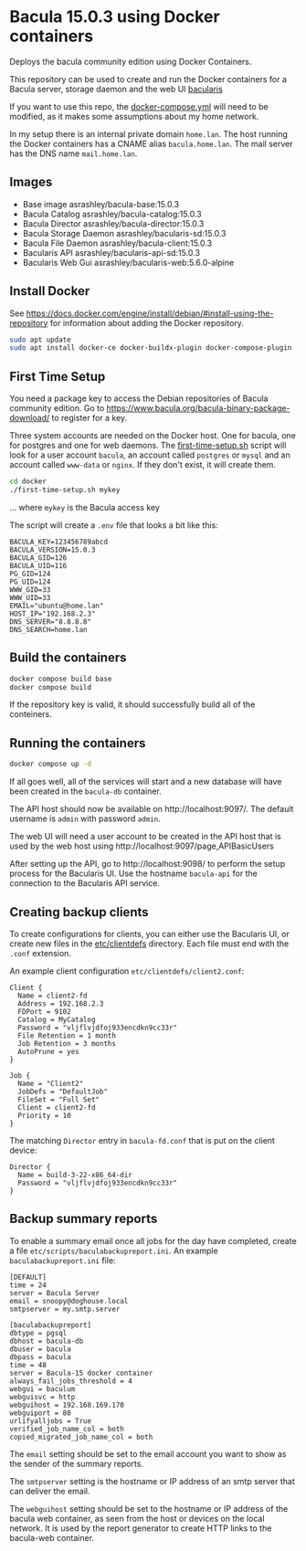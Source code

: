 # Bacula 15.0.3 using Docker containers

Deploys the bacula community edition using Docker Containers.

This repository can be used to create and run the Docker containers
for a Bacula server, storage daemon and the web UI [bacularis](https://bacularis.app/)

If you want to use this repo, the [docker-compose.yml](./docker/docker-compose.yml)
will need to be modified, as it makes some assumptions about my home network.

In my setup there is an internal private domain `home.lan`. The host running the
Docker containers has a CNAME alias `bacula.home.lan`. The mail server has the DNS
name `mail.home.lan`.

## Images

- Base image                        asrashley/bacula-base:15.0.3
- Bacula Catalog                    asrashley/bacula-catalog:15.0.3
- Bacula Director                   asrashley/bacula-director:15.0.3
- Bacula Storage Daemon             asrashley/bacularis-sd:15.0.3
- Bacula File Daemon                asrashley/bacula-client:15.0.3
- Bacularis API                     asrashley/bacularis-api-sd:15.0.3
- Bacularis Web Gui                 asrashley/bacularis-web:5.6.0-alpine

## Install Docker

See https://docs.docker.com/engine/install/debian/#install-using-the-repository
for information about adding the Docker repository.

```sh
sudo apt update
sudo apt install docker-ce docker-buildx-plugin docker-compose-plugin
```

## First Time Setup

You need a package key to access the Debian repositories of Bacula
community edition. Go to https://www.bacula.org/bacula-binary-package-download/
to register for a key.

Three system accounts are needed on the Docker host. One for bacula,
one for postgres and one for web daemons. The [first-time-setup.sh](./first-time-setup.sh)
script will look for a user account `bacula`, an account called `postgres` or `mysql`
and an account called `www-data` or `nginx`. If they don't exist, it will create them.

```sh
cd docker
./first-time-setup.sh mykey
```

... where `mykey` is the Bacula access key

The script will create a `.env` file that looks a bit like this:

```
BACULA_KEY=123456789abcd
BACULA_VERSION=15.0.3
BACULA_GID=126
BACULA_UID=116
PG_GID=124
PG_UID=124
WWW_GID=33
WWW_UID=33
EMAIL="ubuntu@home.lan"
HOST_IP="192.168.2.3"
DNS_SERVER="8.8.8.8"
DNS_SEARCH=home.lan
```

## Build the containers

```sh
docker compose build base
docker compose build
```

If the repository key is valid, it should successfully build all of the
conteiners.

## Running the containers

```sh
docker compose up -d
```

If all goes well, all of the services will start and a new database will have
been created in the `bacula-db` container.

The API host should now be available on http://localhost:9097/. The default
username is `admin` with password `admin`.

The web UI will need a user account to be created in the API host that is used by the web host
using http://localhost:9097/page,APIBasicUsers

After setting up the API, go to http://localhost:9098/ to perform the setup
process for the Bacularis UI. Use the hostname `bacula-api` for the connection to the
Bacularis API service.

## Creating backup clients

To create configurations for clients, you can either use the Bacularis UI,
or create new files in the [etc/clientdefs](./docker/etc/clientdefs/) directory.
Each file must end with the `.conf` extension.

An example client configuration `etc/clientdefs/client2.conf`:

```
Client {
  Name = client2-fd
  Address = 192.168.2.3
  FDPort = 9102
  Catalog = MyCatalog
  Password = "vljflvjdfoj933encdkn9cc33r"
  File Retention = 1 month
  Job Retention = 3 months
  AutoPrune = yes
}

Job {
  Name = "Client2"
  JobDefs = "DefaultJob"
  FileSet = "Full Set"
  Client = client2-fd
  Priority = 10
}

```

The matching `Director` entry in `bacula-fd.conf` that is put on the client device:

```
Director {
  Name = build-3-22-x86_64-dir
  Password = "vljflvjdfoj933encdkn9cc33r"
}

```

## Backup summary reports

To enable a summary email once all jobs for the day have completed, create a
file `etc/scripts/baculabackupreport.ini`. An example `baculabackupreport.ini` file:

```
[DEFAULT]
time = 24
server = Bacula Server
email = snoopy@doghouse.local
smtpserver = my.smtp.server

[baculabackupreport]
dbtype = pgsql
dbhost = bacula-db
dbuser = bacula
dbpass = bacula
time = 48
server = Bacula-15 docker container
always_fail_jobs_threshold = 4
webgui = baculum
webguisvc = http
webguihost = 192.168.169.170
webguiport = 80
urlifyalljobs = True
verified_job_name_col = both
copied_migrated_job_name_col = both
```

The `email` setting should be set to the email account you want to show as the sender
of the summary reports.

The `smtpserver` setting is the hostname or IP address of an smtp server that can deliver
the email.

The `webguihost` setting should be set to the hostname or IP address of the bacula
web container, as seen from the host or devices on the local network. It is used by the
report generator to create HTTP links to the bacula-web container.

